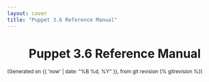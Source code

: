 ```yaml
---
layout: cover
title: "Puppet 3.6 Reference Manual"
---
```


<h1 style="text-align: center;">Puppet 3.6 Reference Manual</h1>
<p><small>(Generated on {{ 'now' | date: "%B %d, %Y" }}, from git revision {% gitrevision %})</small></p>
